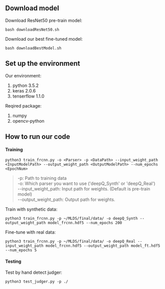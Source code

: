 
## Download model
Download ResNet50 pre-train model:  

	bash downloadResNet50.sh

Download our best fine-tuned model:  

    bash downloadBestModel.sh

## Set up the environment
Our environment:  
1. python 3.5.2  
2. keras 2.0.6
3. tenserflow 1.1.0

Reqired package:
1. numpy
2. opencv-python


## How to run our code

#### Training
	python3 train_frcnn.py -o <Parser> -p <DataPath> --input_weight_path <InputModelPath> --output_weight_path <OutputModelPath> --num_epochs <EpochNum>

>-p: Path to training data  
>-o: Which parser you want to use ('deepQ_Synth' or 'deepQ_Real')  
>--input_weight_path: Input path for weights. (Default is pre-train model)  
>--output_weight_path: Output path for weights.  

Train with synthetic data:  

	python3 train_frcnn.py -p ~/MLDS/final/data/ -o deepQ_Synth --output_weight_path model_frcnn.hdf5 --num_epochs 200

Fine-tune with real data:  

	python3 train_frcnn.py -p ~/MLDS/final/data/ -o deepQ_Real --input_weight_path model_frcnn.hdf5 --output_weight_path model_ft.hdf5 --num_epochs 5
    
#### Testing

Test by hand detect judger:  

	python3 test_judger.py -p ./ 
